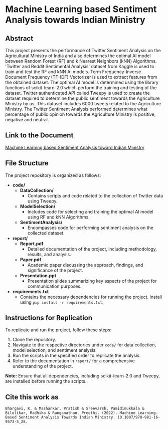 # Machine Learning based Sentiment Analysis towards Indian Ministry

## Abstract
This project presents the performance of Twitter Sentiment Analysis on the Agricultural Ministry of India and also determines the optimal AI model between Random Forest (RF) and k Nearest Neighbors (kNN) Algorithms. 'Twitter and Reddit Sentimental Analysis' dataset from Kaggle is used to train and test the RF and kNN AI models. Term Frequency-Inverse Document Frequency (TF-IDF) Vectorizer is used to extract features from the obtained dataset. The optimal AI model is determined using the library functions of scikit-learn-2.0 which perform the training and testing of the dataset. Twitter authenticated API called Tweepy is used to create the dataset required to determine the public sentiment towards the Agriculture Ministry by us. This dataset includes 6000 tweets related to the Agriculture Ministry. The Twitter Sentiment Analysis performed determines what percentage of public opinion towards the Agriculture Ministry is positive, negative and neutral.

## Link to the Document
[Machine Learning based Sentiment Analysis toward Indian Ministry](https://rdcu.be/dxkFZ)

## File Structure
The project repository is organized as follows:

- **code/**
  - **DataCollection/**
    - Contains scripts and code related to the collection of Twitter data using Tweepy.
  - **ModelSelection/**
    - Includes code for selecting and training the optimal AI model using RF and kNN Algorithms.
  - **SentimentAnalysis/**
    - Encompasses code for performing sentiment analysis on the collected dataset.
- **report/**
  - **Report.pdf**
    - Detailed documentation of the project, including methodology, results, and analysis.
  - **Paper.pdf**
    - Academic paper discussing the approach, findings, and significance of the project.
  - **Presentation.ppt**
    - Presentation slides summarizing key aspects of the project for communication purposes.
- **requirements.txt**
  - Contains the necessary dependencies for running the project. Install using `pip install -r requirements.txt`.

## Instructions for Replication
To replicate and run the project, follow these steps:

1. Clone the repository.
2. Navigate to the respective directories under `code/` for data collection, model selection, and sentiment analysis.
3. Run the scripts in the specified order to replicate the analysis.
4. Refer to the documentation in `report/` for a comprehensive understanding of the project.

**Note:** Ensure that all dependencies, including scikit-learn-2.0 and Tweepy, are installed before running the scripts.

## Cite this work as
`Bhargavi, K. & Mashankar, Pratish & Sreevarsh, Pamidimukkala & Bilolikar, Radhika & Ranganathan, Preethi. (2022). Machine Learning-Based Sentiment Analysis Towards Indian Ministry. 10.1007/978-981-16-9573-5_28. `
